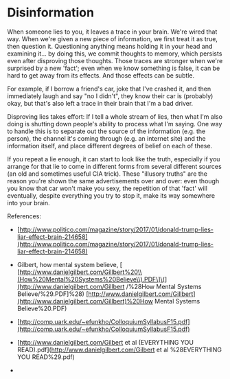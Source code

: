 # Disinformation

When someone lies to you, it leaves a trace in your brain. We're wired that way. When we're given a new piece of information, we first treat it as true, then question it. Questioning anything means holding it in your head and examining it... by doing this, we commit thoughts to memory, which persists even after disproving those thoughts. Those traces are stronger when we're surprised by a new 'fact'; even when we know something is false, it can be hard to get away from its effects. And those effects can be subtle.

For example, if I borrow a friend's car, joke that I've crashed it, and then immediately laugh and say "no I didn't", they know their car is \(probably\) okay, but that's also left a trace in their brain that I'm a bad driver.

Disproving lies takes effort: If I tell a whole stream of lies, then what I'm also doing is shutting down people's ability to process what I'm saying. One way to handle this is to separate out the source of the information \(e.g. the person\), the channel it's coming through \(e.g. an internet site\) and the information itself, and place different degrees of belief on each of these.

If you repeat a lie enough, it can start to look like the truth, especially if you arrange for that lie to come in different forms from several different sources \(an old and sometimes useful CIA trick\). These "illusory truths" are the reason you're shown the same advertisements over and over: even though you know that car won't make you sexy, the repetition of that 'fact' will eventually, despite everything you try to stop it, make its way somewhere into your brain.

References:

* [http://www.politico.com/magazine/story/2017/01/donald-trump-lies-liar-effect-brain-214658](http://www.politico.com/magazine/story/2017/01/donald-trump-lies-liar-effect-brain-214658)
* Gilbert, how mental system believe, \[
  [http://www.danielgilbert.com/Gillbert%20\\(How%20Mental%20Systems%20Believe\\).PDF\]\(](http://www.danielgilbert.com/Gillbert /%28How Mental Systems Believe/%29.PDF]%28)
  [http://www.danielgilbert.com/Gillbert](http://www.danielgilbert.com/Gillbert)%20How Mental Systems Believe%20.PDF\)
* [http://comp.uark.edu/~efunkho/ColloquiumSyllabusF15.pdf](http://comp.uark.edu/~efunkho/ColloquiumSyllabusF15.pdf)

* [http://www.danielgilbert.com/Gilbert et al \(EVERYTHING YOU READ\).pdf](http://www.danielgilbert.com/Gilbert et al %28EVERYTHING YOU READ%29.pdf)

* 


